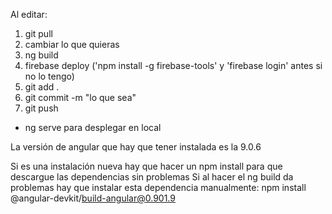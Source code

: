Al editar:
1. git pull
2. cambiar lo que quieras
3. ng build
4. firebase deploy ('npm install -g firebase-tools' y 'firebase login' antes si no lo tengo)
5. git add .
6. git commit -m "lo que sea"
7. git push

* ng serve para desplegar en local

La versión de angular que hay que tener instalada es la 9.0.6

Si es una instalación nueva hay que hacer un npm install para que descargue las dependencias sin problemas
Si al hacer el ng build da problemas hay que instalar esta dependencia manualmente:
npm install @angular-devkit/build-angular@0.901.9

